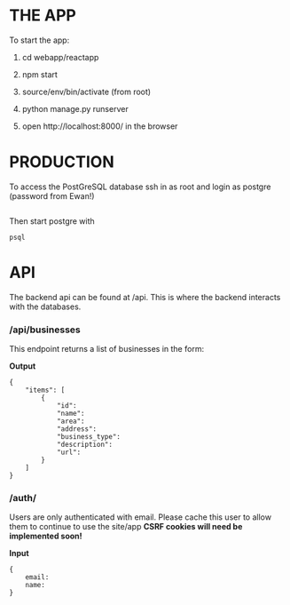 # THE APP
To start the app:

1. cd webapp/reactapp
2. npm start

3. source/env/bin/activate (from root)
4. python manage.py runserver
5. open http://localhost:8000/ in the browser


# PRODUCTION
To access the PostGreSQL database ssh in as root and login as postgre
(password from Ewan!)

```su - postgre
```
Then start postgre with

```
psql
```


# API
The backend api can be found at /api. This is where the backend interacts with the databases.

### /api/businesses
This endpoint returns a list of businesses in the form:

**Output**
```
{
    "items": [
        {
            "id":
            "name":
            "area":
            "address":
            "business_type":
            "description":
            "url":
        }
    ]
}
```

### /auth/
Users are only authenticated with email.
Please cache this user to allow them to continue to use the site/app
**CSRF cookies will need be implemented soon!**

**Input**
```
{
    email:
    name:
}
```
